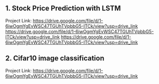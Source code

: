## 1. Stock Price Prediction with LSTM
Project Link: https://drive.google.com/file/d/1-6iwOgmYgEvWSC47TGUhTVpbbG5-ITCk/view?usp=drive_link
https://drive.google.com/file/d/1-6iwOgmYgEvWSC47TGUhTVpbbG5-ITCk/view?usp=drive_link
https://drive.google.com/file/d/1-6iwOgmYgEvWSC47TGUhTVpbbG5-ITCk/view?usp=drive_link
## 2. Cifar10 image classification
Project Link: https://drive.google.com/file/d/1-6iwOgmYgEvWSC47TGUhTVpbbG5-ITCk/view?usp=drive_link

